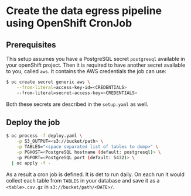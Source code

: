 # Create the data egress pipeline using OpenShift CronJob

## Prerequisites

This setup assumes you have a PostgreSQL secret `postgresql` available in your openShift project. Then it is required to have another secret available to you, called `aws`. It contains the AWS credentials the job can use:

```sh
$ oc create secret generic aws \
    --from-literal=access-key-id=<CREDENTIALS>
    --from-literal=secret-access-key=<CREDENTIALS>
```

Both these secrets are described in the `setup.yaml` as well.

## Deploy the job

```sh
$ oc process -f deploy.yaml \
    -p S3_OUTPUT=<s3://bucket/path> \
    -p TABLES="<space separated list of tables to dump>" \
    -p PGHOST=<PostgreSQL hostname (default: postgresql)> \
    -p PGPORT=<PostgreSQL port (default: 5432)> \
  | oc apply -f -
```

As a result a cron job is defined. It is det to run daily. On each run it would collect each table from `TABLES` in your database and save it as a `<table>.csv.gz` in `s3://bucket/path/<DATE>/`.
